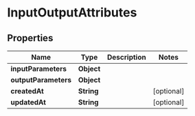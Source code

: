 
# InputOutputAttributes

## Properties
Name | Type | Description | Notes
------------ | ------------- | ------------- | -------------
**inputParameters** | **Object** |  | 
**outputParameters** | **Object** |  | 
**createdAt** | **String** |  |  [optional]
**updatedAt** | **String** |  |  [optional]



